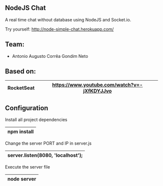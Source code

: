 ## NodeJS Chat
A real time chat without database using NodeJS and Socket.io.

Try yourself: http://node-simple-chat.herokuapp.com/

## Team:

* Antonio Augusto Corrêa Gondim Neto

## Based on:

RocketSeat      | https://www.youtube.com/watch?v=-jXfKDYJJvo
------------ | -------------


## Configuration

Install all project dependencies

npm install      |
------------ |

Change the server PORT and IP in server.js

server.listen(8080, 'localhost');      |
------------ |

Execute the server file

node server      |
------------ |
